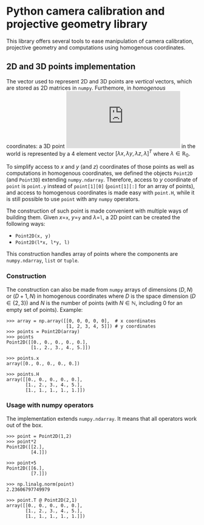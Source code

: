 # Python camera calibration and projective geometry library

This library offers several tools to ease manipulation of camera calibration, projective geometry and computations using homogenous coordinates.


## 2D and 3D points implementation

The vector used to represent 2D and 3D points are _vertical_ vectors, which are stored as 2D matrices in `numpy`. Furthemore, in _homogenous_ coordinates: a 3D point ![x,y,z](https://latex.codecogs.com/svg.latex?x,y,z) in the world is represented by a 4 element vector $\left[\lambda x,\lambda y,\lambda z,\lambda \right]^T$ where $\lambda \in \mathbb{R}_0$.

To simplify access to $x$ and $y$ (and $z$) coordinates of those points as well as computations in homogenous coordinates, we defined the objects `Point2D` (and `Point3D`) extending `numpy.ndarray`. Therefore, access to $y$ coordinate of `point` is `point.y` instead of `point[1][0]` (`point[1][:]` for an array of points), and access to homogenous coordinates is made easy with `point.H`, while it is still possible to use `point` with any `numpy` operators.

The construction of such point is made convenient with multiple ways of building them. Given $x$=`x`, $y$=`y` and $\lambda$=`l`, a 2D point can be created the following ways:
 - `Point2D(x, y)`
 - `Point2D(l*x, l*y, l)`

This construction handles array of points where the components are `numpy.ndarray`, `list` or `tuple`.

### Construction

The construction can also be made from `numpy` arrays of dimensions $(D,N)$ or $(D+1,N)$ in homogenous coordinates where $D$ is the space dimension ($D\in\{2,3\}$) and $N$ is the number of points (with $N\in\mathbb{N}$, including $0$ for an empty set of points). Example:
```
>>> array = np.array([[0, 0, 0, 0, 0],  # x coordinates
                      [1, 2, 3, 4, 5]]) # y coordinates
>>> points = Point2D(array)
>>> points
Point2D([[0., 0., 0., 0., 0.],
         [1., 2., 3., 4., 5.]])

>>> points.x
array([0., 0., 0., 0., 0.])

>>> points.H
array([[0., 0., 0., 0., 0.],
       [1., 2., 3., 4., 5.],
       [1., 1., 1., 1., 1.]])
```

### Usage with numpy operators

The implementation extends `numpy.ndarray`. It means that all operators work out of the box.
```
>>> point = Point2D(1,2)
>>> point*2
Point2D([[2.],
         [4.]])

>>> point+5
Point2D([[6.],
         [7.]])

>>> np.linalg.norm(point)
2.23606797749979

>>> point.T @ Point2D(2,1)
array([[0., 0., 0., 0., 0.],
       [1., 2., 3., 4., 5.],
       [1., 1., 1., 1., 1.]])
```
